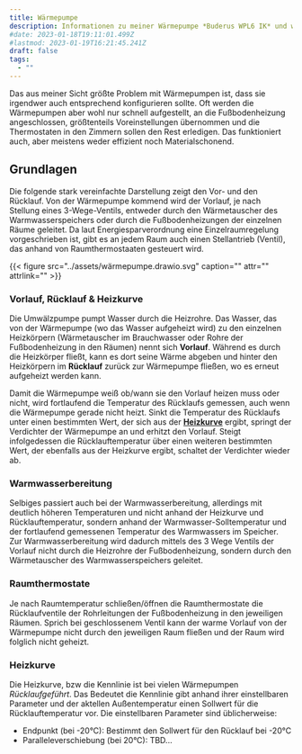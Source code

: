 ```yaml
---
title: Wärmepumpe
description: Informationen zu meiner Wärmepumpe *Buderus WPL6 IK* und wie ich sie optimierte
#date: 2023-01-18T19:11:01.499Z
#lastmod: 2023-01-19T16:21:45.241Z
draft: false
tags:
  - ""
---
```


Das aus meiner Sicht größte Problem mit Wärmepumpen ist, dass sie irgendwer auch entsprechend konfigurieren sollte. Oft werden die Wärmepumpen aber wohl nur schnell aufgestellt, an die Fußbodenheizung angeschlossen, größtenteils Voreinstellungen übernommen und die Thermostaten in den Zimmern sollen den Rest erledigen. Das funktioniert auch, aber meistens weder effizient noch Materialschonend.

## Grundlagen

Die folgende stark vereinfachte Darstellung zeigt den Vor- und den Rücklauf. Von der Wärmepumpe kommend wird der Vorlauf, je nach Stellung eines 3-Wege-Ventils, entweder durch den Wärmetauscher des Warmwasserspeichers oder durch die Fußbodenheizungen der einzelnen Räume geleitet. Da laut Energiesparverordnung eine Einzelraumregelung vorgeschrieben ist, gibt es an jedem Raum auch einen Stellantrieb (Ventil), das anhand von Raumthermostaaten gesteuert wird. 

{{< figure src="../assets/wärmepumpe.drawio.svg" caption="" attr="" attrlink="" >}}

### Vorlauf, Rücklauf & Heizkurve

Die Umwälzpumpe pumpt Wasser durch die Heizrohre. Das Wasser, das von der Wärmepumpe (wo das Wasser aufgeheizt wird) zu den einzelnen Heizkörpern (Wärmetauscher im Brauchwasser oder Rohre der Fußbodenheizung in den Räumen) nennt sich **Vorlauf**. Während es durch die Heizkörper fließt, kann es dort seine Wärme abgeben und hinter den Heizkörpern im **Rücklauf** zurück zur Wärmepumpe fließen, wo es erneut aufgeheizt werden kann.

Damit die Wärmepumpe weiß ob/wann sie den Vorlauf heizen muss oder nicht, wird fortlaufend die Temperatur des Rücklaufs gemessen, auch wenn die Wärmepumpe gerade nicht heizt. Sinkt die Temperatur des Rücklaufs unter einen bestimmten Wert, der sich aus der [**Heizkurve**](#heizkurve) ergibt, springt der Verdichter der Wärmepumpe an und erhitzt den Vorlauf. Steigt infolgedessen die Rücklauftemperatur über einen weiteren bestimmten Wert, der ebenfalls aus der Heizkurve ergibt, schaltet der Verdichter wieder ab. 

### Warmwasserbereitung

Selbiges passiert auch bei der Warmwasserbereitung, allerdings mit deutlich höheren Temperaturen und nicht anhand der Heizkurve und Rücklauftemperatur, sondern anhand der Warmwasser-Solltemperatur und der fortlaufend gemessenen Temperatur des Warmwassers im Speicher. Zur Warmwasserbereitung wird dadurch mittels des 3 Wege Ventils der Vorlauf nicht durch die Heizrohre der Fußbodenheizung, sondern durch den Wärmetauscher des Warmwasserspeichers geleitet.

### Raumthermostate

Je nach Raumtemperatur schließen/öffnen die Raumthermostate die Rücklaufventile der Rohrleitungen der Fußbodenheizung in den jeweiligen Räumen. Sprich bei geschlossenem Ventil kann der warme Vorlauf von der Wärmepumpe nicht durch den jeweiligen Raum fließen und der Raum wird folglich nicht geheizt.

### Heizkurve

Die Heizkurve, bzw die Kennlinie ist bei vielen Wärmepumpen *Rücklaufgeführt*. Das Bedeutet die Kennlinie gibt anhand ihrer einstellbaren Parameter und der aktellen Außentemperatur einen Sollwert für die Rücklauftemperatur vor. Die einstellbaren Parameter sind üblicherweise:

* Endpunkt (bei -20°C): Bestimmt den Sollwert für den Rücklauf bei -20°C
* Paralleleverschiebung (bei 20°C): TBD...